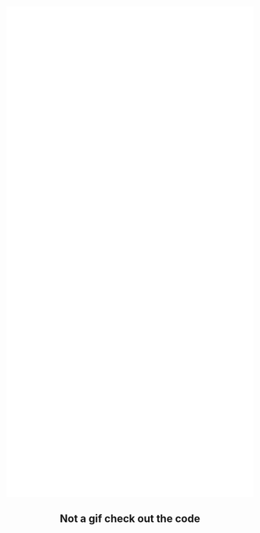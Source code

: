 <div align="center">
	<br>
		<img src="header.svg" width="1000" height="1000" alt="Click to see the source">
    <h2>Not a gif check out the code</h2>
	<br>
</div>